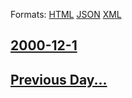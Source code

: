 
Formats: [HTML](2000/12/1/index.html)  [JSON](2000/12/1/index.json)  [XML](2000/12/1/index.xml)  

## [2000-12-1](/news/2000/12/1/index.md)

## [Previous Day...](/news/2000/11/30/index.md)

